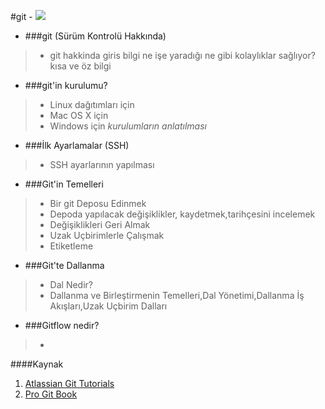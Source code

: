 #git - 										![][1]  		

* ###git (Sürüm Kontrolü Hakkında)
> * git hakkinda giris bilgi ne işe yaradığı ne gibi kolaylıklar sağlıyor? kısa ve öz bilgi

* ###git'in kurulumu?
> * Linux dağıtımları için
> * Mac OS X için
> * Windows için *kurulumların anlatılması*

* ###İlk Ayarlamalar (SSH)
> * SSH ayarlarının yapılması
* ###Git'in Temelleri
> * Bir git Deposu Edinmek
> * Depoda yapılacak değişiklikler, kaydetmek,tarihçesini incelemek
> * Değişiklikleri Geri Almak
> * Uzak Uçbirimlerle Çalışmak
> * Etiketleme 

* ###Git'te Dallanma
> * Dal Nedir?
> * Dallanma ve Birleştirmenin Temelleri,Dal Yönetimi,Dallanma İş Akışları,Uzak Uçbirim Dalları

* ###Gitflow nedir?
> * 

  [1]: https://github.com/paufsc/journey-to-git/tree/master/assets/img/git-1.png

  ####Kaynak
  1. [Atlassian Git Tutorials](https://www.atlassian.com/git/)
  2. [Pro Git Book](http://git-scm.com/book/tr)